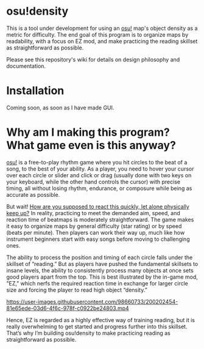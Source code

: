# osu!density
This is a tool under development for using an [osu!](https://osu.ppy.sh/home) map's object density as a metric for difficulty. The end goal of this program is to organize maps by readability, with a focus on EZ mod, and make practicing the reading skillset as straightforward as possible.

Please see this repository's wiki for details on design philosophy and documentation.

# Installation

Coming soon, as soon as I have made GUI.

# Why am I making this program? What game even is this anyway?

[osu!](https://osu.ppy.sh/home) is a free-to-play rhythm game where you hit circles to the beat of a song, to the best of your ability. As a player, you need to hover your cursor over each circle or slider and click or drag (usually done with two keys on your keyboard, while the other hand controls the cursor) with precise timing, all without losing rhythm, endurance, or composure while being as accurate as possible.

But wait! [How are you supposed to react this quickly, let alone physically keep up?](https://youtu.be/viNeM4LGNQc) In reality, practicing to meet the demanded aim, speed, and reaction time of beatmaps is moderately straightforward. The game makes it easy to organize maps by general difficulty (star rating) or by speed (beats per minute). Then players can work their way up, much like how instrument beginners start with easy songs before moving to challenging ones.

The ability to process the position and timing of each circle falls under the skillset of “reading.” But as players have pushed the fundamental skillsets to insane levels, the ability to consistently process many objects at once sets good players apart from the top. This is best illustrated by the in-game mod, "EZ," which nerfs the required reaction time in exchange for larger circle size and forcing the player to read high object “density.”

https://user-images.githubusercontent.com/98660733/200202454-81e65ede-03d6-4f6c-978f-c0922be24803.mp4

Hence, EZ is regarded as a highly effective way of training reading, but it is really overwhelming to get started and progress further into this skillset. That’s why I’m building osu!density to make practicing reading as straightforward as possible.
